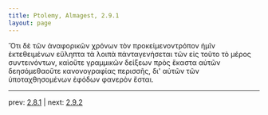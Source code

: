 ```yaml
---
title: Ptolemy, Almagest, 2.9.1
layout: page
---
```


Ὅτι δὲ τῶν ἀναφορικῶν χρόνων τὸν προκείμενοντρόπον ἡμῖν ἐκτεθειμένων εὔληπτα τὰ λοιπὰ πάνταγενήσεται τῶν εἰς τοῦτο τὸ μέρος συντεινόντων, καὶοὔτε γραμμικῶν δείξεων πρὸς ἕκαστα αὐτῶν δεησόμεθαοὔτε κανονογραφίας περισσῆς, δι' αὐτῶν τῶν ὑποταχθησομένων ἐφόδων φανερὸν ἔσται.

---

prev: [2.8.1](../2.8.1/) | next: [2.9.2](../2.9.2/)

